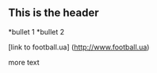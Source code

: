 ## This is the header

*bullet 1
*bullet 2

[link to football.ua] (http://www.football.ua)

more text
